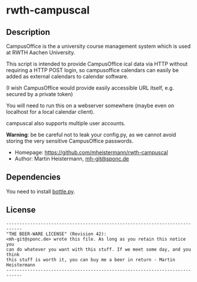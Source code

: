 # rwth-campuscal

## Description

CampusOffice is the a university course management system which is used
at RWTH Aachen University.

This script is intended to provide CampusOffice ical data via HTTP without
requiring a HTTP POST login, so campusoffice calendars can easily be added
as external calendars to calendar software.

(I wish CampusOffice would provide easily accessible URL itself, e.g. secured
by a private token)

You will need to run this on a webserver somewhere (maybe even on localhost
for a local calendar client).

campuscal also supports multiple user accounts.

**Warning**: be be careful not to leak your config.py, as we cannot avoid
storing the very sensitive CampusOffice passwords.


* Homepage: <https://github.com/mheistermann/rwth-campuscal>
* Author: Martin Heistermann, <mh-git@sponc.de>

## Dependencies

You need to install [bottle.py](http://bottlepy.org/).

## License
    ----------------------------------------------------------------------------
    "THE BEER-WARE LICENSE" (Revision 42):
    <mh-git@sponc.de> wrote this file. As long as you retain this notice you
    can do whatever you want with this stuff. If we meet some day, and you think
    this stuff is worth it, you can buy me a beer in return - Martin Heistermann
    ----------------------------------------------------------------------------
